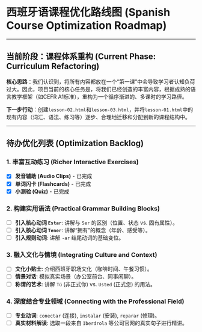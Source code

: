 # 西班牙语课程优化路线图 (Spanish Course Optimization Roadmap)

---

## 当前阶段：课程体系重构 (Current Phase: Curriculum Refactoring)

**核心思路**：我们认识到，将所有内容都放在一个“第一课”中会导致学习者认知负荷过大。因此，项目当前的核心任务是，将我们已经创造的丰富内容，根据成熟的语言教学框架（如CEFR A1标准），重构为一个循序渐进的、多课时的学习路径。

**下一步行动**：创建`lesson-02.html`和`lesson-03.html`，并将`lesson-01.html`中的现有内容（词汇、语法、练习等）逐步、合理地迁移和分配到新的课程结构中。

--- 

## 待办优化列表 (Optimization Backlog)

### 1. 丰富互动练习 (Richer Interactive Exercises)
- [x] **发音辅助 (Audio Clips)** - 已完成
- [x] **单词闪卡 (Flashcards)** - 已完成
- [x] **小测验 (Quiz)** - 已完成

### 2. 构建实用语法 (Practical Grammar Building Blocks)
- [ ] **引入核心动词 `Estar`**: 讲解与 `Ser` 的区别（位置、状态 vs. 固有属性）。
- [ ] **引入核心动词 `Tener`**: 讲解“拥有”的概念（年龄、感受等）。
- [ ] **引入规则动词**: 讲解 `-ar` 结尾动词的基础变位。

### 3. 融入文化与情境 (Integrating Culture and Context)
- [ ] **文化小贴士**: 介绍西班牙职场文化（咖啡时间、午餐习惯）。
- [ ] **情景对话**: 模拟真实场景（办公室前台、同事闲聊）。
- [ ] **称谓的艺术**: 讲解 `Tú` (非正式你) vs. `Usted` (正式您) 的用法。

### 4. 深度结合专业领域 (Connecting with the Professional Field)
- [ ] **专业动词**: `conectar` (连接), `instalar` (安装), `reparar` (修理)。
- [ ] **真实材料解读**: 选取一段来自 `Iberdrola` 等公司官网的真实句子进行精讲。